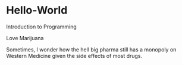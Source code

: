 # Hello-World
Introduction to Programming

Love Marijuana

Sometimes, I wonder how the hell big pharma still has a monopoly on Western Medicine given the side effects of most drugs.  
